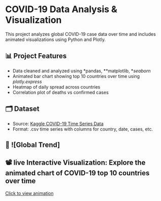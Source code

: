 # COVID-19 Data Analysis & Visualization

This project analyzes global COVID-19 case data over time and includes animated visualizations using Python and Plotly.

## 📊 Project Features

- Data cleaned and analyzed using *pandas, **matplotlib, **seaborn*
- Animated bar chart showing top 10 countries over time using *plotly.express*
- Heatmap of daily spread across countries
- Correlation plot of deaths vs confirmed cases

## 🗂️ Dataset

- Source: [Kaggle COVID-19 Time Series Data](https://www.kaggle.com/datasets/imdevskp/covid-19-in-india)
- Format: .csv time series with columns for country, date, cases, etc.


## 📸   ![Global Trend]

## 📽️ live Interactive Visualization: Explore the animated chart of COVID-19 top 10 countries over time
[Click to view animation](https://ferdaouss1508.github.io/covid-animation-site/) 


